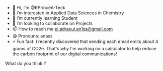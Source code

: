 - 👋 Hi, I’m @RPrinceA-Teck
- 👀 I’m interested in Applied Data Sciences in Chemistry
- 🌱 I’m currently learning Student
- 💞️ I’m looking to collaborate on Projects
- 📫 How to reach me el.adraoui.an1ss@gmail.com
- 😄 Pronouns: anass
- ⚡ Fun fact: I recently discovered that sending each email emits about 4 grams of CO2e. That's why I'm working on a calculator to help reduce the carbon footprint of our digital communications!

What do you think ?

<!---
RPrinceA-Teck/RPrinceA-Teck is a ✨ special ✨ repository because its `README.md` (this file) appears on your GitHub profile.
You can click the Preview link to take a look at your changes.
--->
